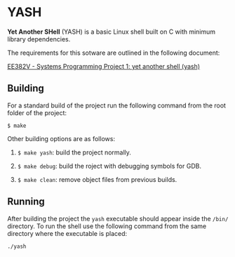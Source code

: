 YASH
====

**Yet Another SHell** (YASH) is a basic Linux shell built on C with minimum library dependencies.

The requirements for this sotware are outlined in the following document:

[EE382V - Systems Programming Project 1: yet another shell (yash)](https://docs.google.com/document/d/1XVBlxWYLyrwk0E2jrCo95J3zRjEoht-KK5qnZSFFKBE/edit?usp=sharing)


Building
--------

For a standard build of the project run the following command from the root folder of the project:

```console
$ make
```

Other building options are as follows:

1. `$ make yash`: build the project normally.

2. `$ make debug`: build the roject with debugging symbols for GDB.

3. `$ make clean`: remove object files from previous builds.


Running
-------

After building the project the `yash` executable should appear inside the `/bin/` directory. To run the shell use the following command from the same directory where the executable is placed:

```console
./yash
```
